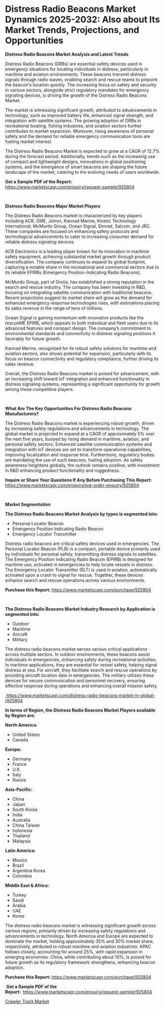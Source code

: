 <p><h1>Distress Radio Beacons Market Dynamics 2025-2032: Also about Its Market Trends, Projections, and Opportunities</h1></p><p><strong>Distress Radio Beacons Market Analysis and Latest Trends</strong></p>
<p><p>Distress Radio Beacons (DRBs) are essential safety devices used in emergency situations for locating individuals in distress, particularly in maritime and aviation environments. These beacons transmit distress signals through radio waves, enabling search and rescue teams to pinpoint the beacon's location quickly. The increasing focus on safety and security in various sectors, alongside strict regulatory mandates for emergency signaling devices, is driving the growth of the Distress Radio Beacons Market.</p><p>The market is witnessing significant growth, attributed to advancements in technology, such as improved battery life, enhanced signal strength, and integration with satellite systems. The growing adoption of DRBs in recreational boating, fishing industries, and aviation sectors further contributes to market expansion. Moreover, rising awareness of personal safety and the demand for reliable emergency communication tools are fueling market interest.</p><p>The Distress Radio Beacons Market is expected to grow at a CAGR of 12.7% during the forecast period. Additionally, trends such as the increasing use of compact and lightweight designs, innovations in global positioning systems, and the emergence of smart beacons are shaping the future landscape of the market, catering to the evolving needs of users worldwide.</p></p>
<p><strong>Get a Sample PDF of the Report:&nbsp;</strong> <a href="https://www.marketscagr.com/enquiry/request-sample/925804?utm_campaign=2097&utm_medium=2&utm_source=Github&utm_content=ia&utm_term=18022025&utm_id=distress-radio-beacons">https://www.marketscagr.com/enquiry/request-sample/925804</a></p>
<p>&nbsp;</p>
<p><strong>Distress Radio Beacons Major Market Players</strong></p>
<p><p>The Distress Radio Beacons market is characterized by key players including ACR, GME, Jotron, Kannad Marine, Kinetic Technology International, McMurdo Group, Ocean Signal, Simrad, Salcom, and JRC. These companies are focused on enhancing safety protocols and technological advancements to cater to increasing consumer demand for reliable distress signaling devices.</p><p>ACR Electronics is a leading player known for its innovation in maritime safety equipment, achieving substantial market growth through product diversification. The company continues to expand its global footprint, capturing a notable share in the recreational and commercial sectors due to its reliable EPIRBs (Emergency Position-Indicating Radio Beacons).</p><p>McMurdo Group, part of Orolia, has established a strong reputation in the search and rescue industry. The company has been investing in R&D, focusing on integrating satellite communication with traditional beacons. Recent projections suggest its market share will grow as the demand for enhanced emergency response technologies rises, with estimations placing its sales revenue in the range of tens of millions.</p><p>Ocean Signal is gaining momentum with innovative products like the rescueME EPIRB, which appeals to both individual and fleet users due to its advanced features and compact design. The company’s commitment to environmental standards and connectivity in distress signaling positions it favorably for future growth.</p><p>Kannad Marine, recognized for its robust safety solutions for maritime and aviation sectors, also shows potential for expansion, particularly with its focus on beacon connectivity and regulatory compliance, further driving its sales revenue.</p><p>Overall, the Distress Radio Beacons market is poised for advancement, with an increasing shift toward IoT integration and enhanced functionality in distress signaling systems, representing a significant opportunity for growth among these competitive players.</p></p>
<p>&nbsp;</p>
<p><strong>What Are The Key Opportunities For Distress Radio Beacons Manufacturers?</strong></p>
<p><p>The Distress Radio Beacons market is experiencing robust growth, driven by increasing safety regulations and advancements in technology. The global market is projected to expand at a CAGR of approximately 5% over the next five years, buoyed by rising demand in maritime, aviation, and personal safety sectors. Enhanced satellite communication systems and integration with IoT devices are set to transform operational capabilities, improving localization and response time. Furthermore, regulatory bodies are mandating the use of such beacons, fueling adoption. As safety awareness heightens globally, the outlook remains positive, with investment in R&D enhancing product functionality and ruggedness.</p></p>
<p><strong>Inquire or Share Your Questions If Any Before Purchasing This Report:</strong> <a href="https://www.marketscagr.com/enquiry/pre-order-enquiry/925804?utm_campaign=2097&utm_medium=2&utm_source=Github&utm_content=ia&utm_term=18022025&utm_id=distress-radio-beacons">https://www.marketscagr.com/enquiry/pre-order-enquiry/925804</a></p>
<p>&nbsp;</p>
<p><strong>Market Segmentation</strong></p>
<p><strong>The Distress Radio Beacons Market Analysis by types is segmented into:</strong></p>
<p><ul><li>Personal Locator Beacon</li><li>Emergency Position Indicating Radio Beacon</li><li>Emergency Locator Transmitter</li></ul></p>
<p><p>Distress radio beacons are critical safety devices used in emergencies. The Personal Locator Beacon (PLB) is a compact, portable device primarily used by individuals for personal safety, transmitting distress signals to satellites. The Emergency Position Indicating Radio Beacon (EPIRB) is designed for maritime use, activated in emergencies to help locate vessels in distress. The Emergency Locator Transmitter (ELT) is used in aviation, automatically activated upon a crash to signal for rescue. Together, these devices enhance search and rescue operations across various environments.</p></p>
<p><strong>Purchase this Report:&nbsp;</strong><a href="https://www.marketscagr.com/purchase/925804?utm_campaign=2097&utm_medium=2&utm_source=Github&utm_content=ia&utm_term=18022025&utm_id=distress-radio-beacons">https://www.marketscagr.com/purchase/925804</a></p>
<p>&nbsp;</p>
<p><strong>The Distress Radio Beacons Market Industry Research by Application is segmented into:</strong></p>
<p><ul><li>Outdoor</li><li>Maritime</li><li>Aircraft</li><li>Military</li></ul></p>
<p><p>The distress radio beacons market serves various critical applications across multiple sectors. In outdoor environments, these beacons assist individuals in emergencies, enhancing safety during recreational activities. In maritime applications, they are essential for vessel safety, helping signal distress at sea. For aircraft, they facilitate search and rescue operations by providing aircraft location data in emergencies. The military utilizes these devices for secure communication and personnel recovery, ensuring effective response during operations and enhancing overall mission safety.</p></p>
<p><a href="https://www.marketscagr.com/distress-radio-beacons-market-in-global-r925804?utm_campaign=2097&utm_medium=2&utm_source=Github&utm_content=ia&utm_term=18022025&utm_id=distress-radio-beacons">&nbsp;https://www.marketscagr.com/distress-radio-beacons-market-in-global-r925804</a></p>
<p><strong>In terms of Region, the Distress Radio Beacons Market Players available by Region are:</strong></p>
<p>
    <p> <strong> North America: </strong>
        <ul>
            <li>United States</li>
            <li>Canada</li>
        </ul>
        </p> 
    <p> <strong> Europe: </strong>
        <ul>
            <li>Germany</li>
            <li>France</li>
            <li>U.K.</li>
            <li>Italy</li>
            <li>Russia</li>
        </ul>
        </p> 
    <p> <strong> Asia-Pacific: </strong>
        <ul>
            <li>China</li>
            <li>Japan</li>
            <li>South Korea</li>
            <li>India</li>
            <li>Australia</li>
            <li>China Taiwan</li>
            <li>Indonesia</li>
            <li>Thailand</li>
            <li>Malaysia</li>
        </ul>
        </p> 
    <p> <strong> Latin America: </strong>
        <ul>
            <li>Mexico</li>
            <li>Brazil</li>
            <li>Argentina Korea</li>
            <li>Colombia</li>
        </ul>
        </p> 
    <p> <strong> Middle East & Africa: </strong>
        <ul>
            <li>Turkey</li>
            <li>Saudi</li>
            <li>Arabia</li>
            <li>UAE</li>
            <li>Korea</li>
        </ul>
    </p>
    </p>
<p><p>The distress radio beacons market is witnessing significant growth across various regions, primarily driven by increasing safety regulations and advancements in technology. North America and Europe are expected to dominate the market, holding approximately 35% and 30% market share, respectively, attributed to robust maritime and aviation industries. APAC follows closely, accounting for around 25%, with rapid expansion in emerging economies. China, while contributing about 10%, is poised for future growth as its regulatory framework strengthens, enhancing beacon adoption.</p></p>
<p><strong>Purchase this Report: </strong><a href="https://www.marketscagr.com/purchase/925804?utm_campaign=2097&utm_medium=2&utm_source=Github&utm_content=ia&utm_term=18022025&utm_id=distress-radio-beacons">https://www.marketscagr.com/purchase/925804</a></p>
<p>&nbsp;<strong>Get a Sample PDF of the Report:&nbsp;&nbsp;</strong><a href="https://www.marketscagr.com/enquiry/request-sample/925804?utm_campaign=2097&utm_medium=2&utm_source=Github&utm_content=ia&utm_term=18022025&utm_id=distress-radio-beacons">https://www.marketscagr.com/enquiry/request-sample/925804</a></p>
<p><strong></strong></p>
<p><p><a href="https://github.com/FlorianWolf90/Market-Research-Report-List-1/blob/main/crawler-track-market.md?utm_campaign=2097&utm_medium=2&utm_source=Github&utm_content=ia&utm_term=18022025&utm_id=distress-radio-beacons">Crawler Track Market</a></p></p>